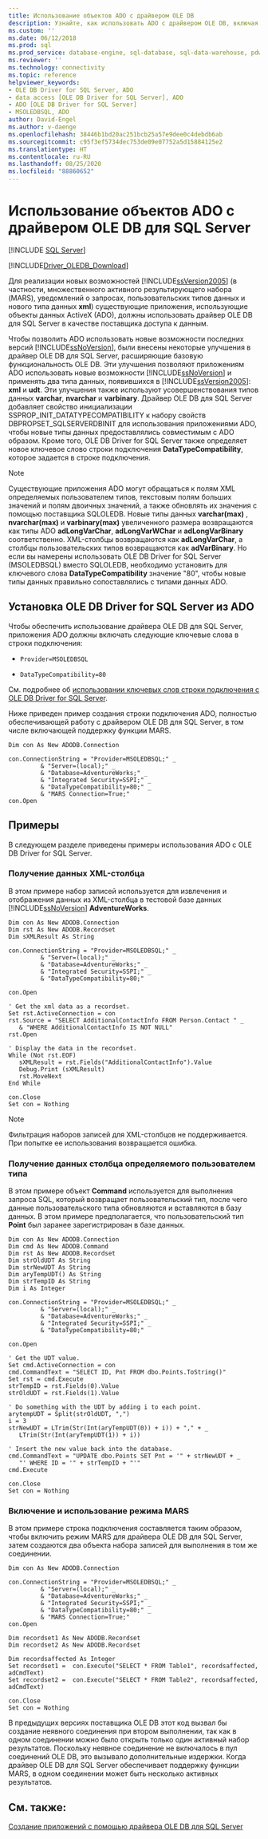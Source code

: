 ```yaml
---
title: Использование объектов ADO с драйвером OLE DB
description: Узнайте, как использовать ADO с драйвером OLE DB, включая новые функции, такие как множественные активные результирующие наборы, уведомления о запросах, пользовательские типы или тип данных XML.
ms.custom: ''
ms.date: 06/12/2018
ms.prod: sql
ms.prod_service: database-engine, sql-database, sql-data-warehouse, pdw
ms.reviewer: ''
ms.technology: connectivity
ms.topic: reference
helpviewer_keywords:
- OLE DB Driver for SQL Server, ADO
- data access [OLE DB Driver for SQL Server], ADO
- ADO [OLE DB Driver for SQL Server]
- MSOLEDBSQL, ADO
author: David-Engel
ms.author: v-daenge
ms.openlocfilehash: 38446b1bd20ac251bcb25a57e9dee0c4debdb6ab
ms.sourcegitcommit: c95f3ef5734dec753de09e07752a5d15884125e2
ms.translationtype: HT
ms.contentlocale: ru-RU
ms.lasthandoff: 08/25/2020
ms.locfileid: "88860652"
---
```

# <a name="using-ado-with-ole-db-driver-for-sql-server"></a>Использование объектов ADO с драйвером OLE DB для SQL Server
[!INCLUDE [SQL Server](../../../includes/applies-to-version/sql-asdb-asdbmi-asa-pdw.md)]

[!INCLUDE[Driver_OLEDB_Download](../../../includes/driver_oledb_download.md)]

  Для реализации новых возможностей [!INCLUDE[ssVersion2005](../../../includes/ssversion2005-md.md)] (в частности, множественного активного результирующего набора (MARS), уведомлений о запросах, пользовательских типов данных и нового типа данных **xml**) существующие приложения, использующие объекты данных ActiveX (ADO), должны использовать драйвер OLE DB для SQL Server в качестве поставщика доступа к данным.  
  
 Чтобы позволить ADO использовать новые возможности последних версий [!INCLUDE[ssNoVersion](../../../includes/ssnoversion-md.md)], были внесены некоторые улучшения в драйвер OLE DB для SQL Server, расширяющие базовую функциональность OLE DB. Эти улучшения позволяют приложениям ADO использовать новые возможности [!INCLUDE[ssNoVersion](../../../includes/ssnoversion-md.md)] и применять два типа данных, появившихся в [!INCLUDE[ssVersion2005](../../../includes/ssversion2005-md.md)]: **xml** и **udt**. Эти улучшения также используют усовершенствования типов данных **varchar**, **nvarchar** и **varbinary**. Драйвер OLE DB для SQL Server добавляет свойство инициализации SSPROP_INIT_DATATYPECOMPATIBILITY к набору свойств DBPROPSET_SQLSERVERDBINIT для использования приложениями ADO, чтобы новые типы данных предоставлялись совместимым с ADO образом. Кроме того, OLE DB Driver for SQL Server также определяет новое ключевое слово строки подключения **DataTypeCompatibility**, которое задается в строке подключения.  

> [!NOTE]  
>  Существующие приложения ADO могут обращаться к полям XML определяемых пользователем типов, текстовым полям больших значений и полям двоичных значений, а также обновлять их значения с помощью поставщика SQLOLEDB. Новые типы данных **varchar(max)** , **nvarchar(max)** и **varbinary(max)** увеличенного размера возвращаются как типы ADO **adLongVarChar**, **adLongVarWChar** и **adLongVarBinary** соответственно. XML-столбцы возвращаются как **adLongVarChar**, а столбцы пользовательских типов возвращаются как **adVarBinary**. Но если вы намерены использовать OLE DB Driver for SQL Server (MSOLEDBSQL) вместо SQLOLEDB, необходимо установить для ключевого слова **DataTypeCompatibility** значение "80", чтобы новые типы данных правильно сопоставлялись с типами данных ADO.  

## <a name="enabling-ole-db-driver-for-sql-server-from-ado"></a>Установка OLE DB Driver for SQL Server из ADO  
 Чтобы обеспечить использование драйвера OLE DB для SQL Server, приложения ADO должны включать следующие ключевые слова в строки подключения:  

-   `Provider=MSOLEDBSQL`  

-   `DataTypeCompatibility=80`  

 См. подробнее об [использовании ключевых слов строки подключения с OLE DB Driver for SQL Server](using-connection-string-keywords-with-oledb-driver-for-sql-server.md).  

 Ниже приведен пример создания строки подключения ADO, полностью обеспечивающей работу с драйвером OLE DB для SQL Server, в том числе включающей поддержку функции MARS.  

```  
Dim con As New ADODB.Connection  

con.ConnectionString = "Provider=MSOLEDBSQL;" _  
         & "Server=(local);" _  
         & "Database=AdventureWorks;" _   
         & "Integrated Security=SSPI;" _  
         & "DataTypeCompatibility=80;" _  
         & "MARS Connection=True;"  
con.Open  
```  

## <a name="examples"></a>Примеры  
 В следующем разделе приведены примеры использования ADO с OLE DB Driver for SQL Server.  

### <a name="retrieving-xml-column-data"></a>Получение данных XML-столбца  
 В этом примере набор записей используется для извлечения и отображения данных из XML-столбца в тестовой базе данных [!INCLUDE[ssNoVersion](../../../includes/ssnoversion-md.md)] **AdventureWorks**.  

```  
Dim con As New ADODB.Connection  
Dim rst As New ADODB.Recordset  
Dim sXMLResult As String  

con.ConnectionString = "Provider=MSOLEDBSQL;" _  
         & "Server=(local);" _  
         & "Database=AdventureWorks;" _   
         & "Integrated Security=SSPI;" _   
         & "DataTypeCompatibility=80;"  

con.Open  

' Get the xml data as a recordset.  
Set rst.ActiveConnection = con  
rst.Source = "SELECT AdditionalContactInfo FROM Person.Contact " _  
   & "WHERE AdditionalContactInfo IS NOT NULL"  
rst.Open  

' Display the data in the recordset.  
While (Not rst.EOF)  
   sXMLResult = rst.Fields("AdditionalContactInfo").Value  
   Debug.Print (sXMLResult)  
   rst.MoveNext  
End While  

con.Close  
Set con = Nothing  
```  

> [!NOTE]  
>  Фильтрация наборов записей для XML-столбцов не поддерживается. При попытке ее использования возвращается ошибка.  

### <a name="retrieving-udt-column-data"></a>Получение данных столбца определяемого пользователем типа  
 В этом примере объект **Command** используется для выполнения запроса SQL, который возвращает пользовательский тип, после чего данные пользовательского типа обновляются и вставляются в базу данных. В этом примере предполагается, что пользовательский тип **Point** был заранее зарегистрирован в базе данных.  

```  
Dim con As New ADODB.Connection  
Dim cmd As New ADODB.Command  
Dim rst As New ADODB.Recordset  
Dim strOldUDT As String  
Dim strNewUDT As String  
Dim aryTempUDT() As String  
Dim strTempID As String  
Dim i As Integer  

con.ConnectionString = "Provider=MSOLEDBSQL;" _  
         & "Server=(local);" _  
         & "Database=AdventureWorks;" _   
         & "Integrated Security=SSPI;" _  
         & "DataTypeCompatibility=80;"  

con.Open  

' Get the UDT value.  
Set cmd.ActiveConnection = con  
cmd.CommandText = "SELECT ID, Pnt FROM dbo.Points.ToString()"  
Set rst = cmd.Execute  
strTempID = rst.Fields(0).Value  
strOldUDT = rst.Fields(1).Value  

' Do something with the UDT by adding i to each point.  
arytempUDT = Split(strOldUDT, ",")  
i = 3  
strNewUDT = LTrim(Str(Int(aryTempUDT(0)) + i)) + "," + _  
   LTrim(Str(Int(aryTempUDT(1)) + i))  

' Insert the new value back into the database.  
cmd.CommandText = "UPDATE dbo.Points SET Pnt = '" + strNewUDT + _  
   "' WHERE ID = '" + strTempID + "'"  
cmd.Execute  

con.Close  
Set con = Nothing  
```  

### <a name="enabling-and-using-mars"></a>Включение и использование режима MARS  
 В этом примере строка подключения составляется таким образом, чтобы включить режим MARS для драйвера OLE DB для SQL Server, затем создаются два объекта набора записей для выполнения в том же соединении.  

```  
Dim con As New ADODB.Connection  

con.ConnectionString = "Provider=MSOLEDBSQL;" _  
         & "Server=(local);" _  
         & "Database=AdventureWorks;" _   
         & "Integrated Security=SSPI;" _  
         & "DataTypeCompatibility=80;" _  
         & "MARS Connection=True;"  
con.Open  

Dim recordset1 As New ADODB.Recordset  
Dim recordset2 As New ADODB.Recordset  

Dim recordsaffected As Integer  
Set recordset1 =  con.Execute("SELECT * FROM Table1", recordsaffected, adCmdText)  
Set recordset2 =  con.Execute("SELECT * FROM Table2", recordsaffected, adCmdText)  

con.Close  
Set con = Nothing  
```  

 В предыдущих версиях поставщика OLE DB этот код вызвал бы создание неявного соединения при втором выполнении, так как в одном соединении можно было открыть только один активный набор результатов. Поскольку неявное соединение не включалось в пул соединений OLE DB, это вызывало дополнительные издержки. Когда драйвер OLE DB для SQL Server обеспечивает поддержку функции MARS, в одном соединении может быть несколько активных результатов.  

## <a name="see-also"></a>См. также:  
 [Создание приложений с помощью драйвера OLE DB для SQL Server](building-applications-with-oledb-driver-for-sql-server.md)  
